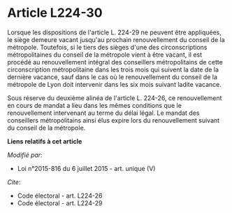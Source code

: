# Article L224-30

Lorsque les dispositions de l'article L. 224-29 ne peuvent être appliquées, le siège demeure vacant jusqu'au prochain
renouvellement du conseil de la métropole. Toutefois, si le tiers des sièges d'une des circonscriptions métropolitaines du
conseil de la métropole vient à être vacant, il est procédé au renouvellement intégral des conseillers métropolitains de
cette circonscription métropolitaine dans les trois mois qui suivent la date de la dernière vacance, sauf dans le cas où le
renouvellement du conseil de la métropole de Lyon doit intervenir dans les six mois suivant ladite vacance. 

Sous réserve du deuxième alinéa de l'article L. 224-26, ce renouvellement en cours de mandat a lieu dans les mêmes conditions
que le renouvellement intervenant au terme du délai légal. Le mandat des conseillers métropolitains ainsi élus expire lors du
renouvellement suivant du conseil de la métropole.

**Liens relatifs à cet article**

_Modifié par_:

  - Loi n°2015-816 du 6 juillet 2015 - art. unique (V)

_Cite_:

  - Code électoral - art. L224-26
  - Code électoral - art. L224-29
